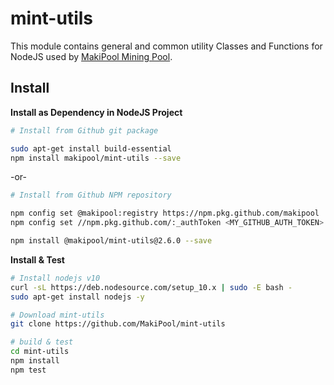 mint-utils
==========

This module contains general and common utility Classes and Functions for NodeJS used by [MakiPool Mining Pool](https://makipool.com).

## Install ##
__Install as Dependency in NodeJS Project__
```bash
# Install from Github git package

sudo apt-get install build-essential
npm install makipool/mint-utils --save
```
-or-
```bash
# Install from Github NPM repository

npm config set @makipool:registry https://npm.pkg.github.com/makipool
npm config set //npm.pkg.github.com/:_authToken <MY_GITHUB_AUTH_TOKEN>

npm install @makipool/mint-utils@2.6.0 --save
```

__Install & Test__
```bash
# Install nodejs v10
curl -sL https://deb.nodesource.com/setup_10.x | sudo -E bash -
sudo apt-get install nodejs -y

# Download mint-utils
git clone https://github.com/MakiPool/mint-utils

# build & test
cd mint-utils
npm install
npm test
``` 